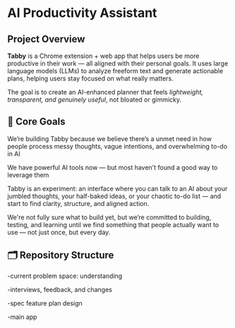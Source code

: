 # AI Productivity Assistant

## Project Overview

**Tabby** is a Chrome extension + web app that helps users be more productive in their work — all aligned with their personal goals. It uses large language models (LLMs) to analyze freeform text and generate actionable plans, helping users stay focused on what really matters.

The goal is to create an AI-enhanced planner that feels *lightweight, transparent, and genuinely useful*, not bloated or gimmicky.

## 🎯 Core Goals


We’re building Tabby because we believe there’s a unmet need in how people process messy thoughts, vague intentions, and overwhelming to-do in AI

We have powerful AI tools now — but most haven't found a good way to leverage them

Tabby is an experiment: an interface where you can talk to an AI about your jumbled thoughts, your half-baked ideas, or your chaotic to-do list — and start to find clarity, structure, and aligned action.

We're not fully sure what to build yet, but we’re committed to building, testing, and learning until we find something that people actually want to use — not just once, but every day.

## 🗂️ Repository Structure
-current problem space: understanding 

-interviews, feedback, and changes

-spec feature plan design

-main app

  
  
